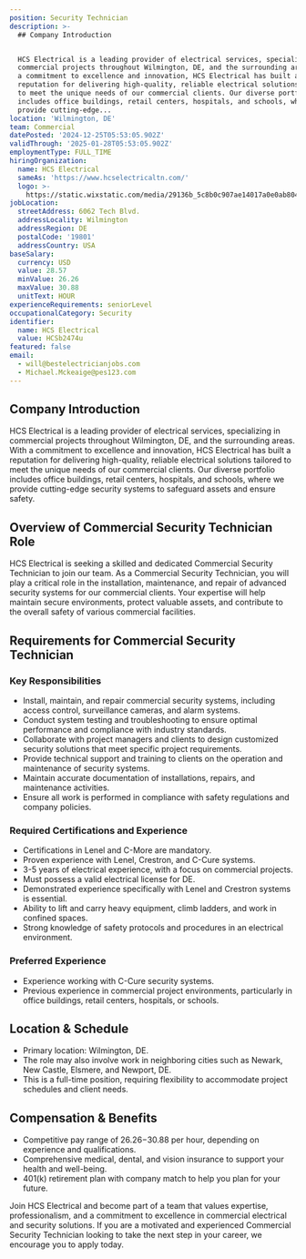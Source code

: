 ```yaml
---
position: Security Technician
description: >-
  ## Company Introduction


  HCS Electrical is a leading provider of electrical services, specializing in
  commercial projects throughout Wilmington, DE, and the surrounding areas. With
  a commitment to excellence and innovation, HCS Electrical has built a
  reputation for delivering high-quality, reliable electrical solutions tailored
  to meet the unique needs of our commercial clients. Our diverse portfolio
  includes office buildings, retail centers, hospitals, and schools, where we
  provide cutting-edge...
location: 'Wilmington, DE'
team: Commercial
datePosted: '2024-12-25T05:53:05.902Z'
validThrough: '2025-01-28T05:53:05.902Z'
employmentType: FULL_TIME
hiringOrganization:
  name: HCS Electrical
  sameAs: 'https://www.hcselectricaltn.com/'
  logo: >-
    https://static.wixstatic.com/media/29136b_5c8b0c907ae14017a0e0ab8046606ac9~mv2.png/v1/crop/x_63,y_193,w_388,h_118/fill/w_398,h_120,al_c,lg_1,q_85,enc_avif,quality_auto/Android%20Playstore%20Logo.png
jobLocation:
  streetAddress: 6062 Tech Blvd.
  addressLocality: Wilmington
  addressRegion: DE
  postalCode: '19801'
  addressCountry: USA
baseSalary:
  currency: USD
  value: 28.57
  minValue: 26.26
  maxValue: 30.88
  unitText: HOUR
experienceRequirements: seniorLevel
occupationalCategory: Security
identifier:
  name: HCS Electrical
  value: HCSb2474u
featured: false
email:
  - will@bestelectricianjobs.com
  - Michael.Mckeaige@pes123.com
---
```




## Company Introduction

HCS Electrical is a leading provider of electrical services, specializing in commercial projects throughout Wilmington, DE, and the surrounding areas. With a commitment to excellence and innovation, HCS Electrical has built a reputation for delivering high-quality, reliable electrical solutions tailored to meet the unique needs of our commercial clients. Our diverse portfolio includes office buildings, retail centers, hospitals, and schools, where we provide cutting-edge security systems to safeguard assets and ensure safety.

## Overview of Commercial Security Technician Role

HCS Electrical is seeking a skilled and dedicated Commercial Security Technician to join our team. As a Commercial Security Technician, you will play a critical role in the installation, maintenance, and repair of advanced security systems for our commercial clients. Your expertise will help maintain secure environments, protect valuable assets, and contribute to the overall safety of various commercial facilities.

## Requirements for Commercial Security Technician

### Key Responsibilities
- Install, maintain, and repair commercial security systems, including access control, surveillance cameras, and alarm systems.
- Conduct system testing and troubleshooting to ensure optimal performance and compliance with industry standards.
- Collaborate with project managers and clients to design customized security solutions that meet specific project requirements.
- Provide technical support and training to clients on the operation and maintenance of security systems.
- Maintain accurate documentation of installations, repairs, and maintenance activities.
- Ensure all work is performed in compliance with safety regulations and company policies.

### Required Certifications and Experience
- Certifications in Lenel and C-More are mandatory.
- Proven experience with Lenel, Crestron, and C-Cure systems.
- 3-5 years of electrical experience, with a focus on commercial projects.
- Must possess a valid electrical license for DE.
- Demonstrated experience specifically with Lenel and Crestron systems is essential.
- Ability to lift and carry heavy equipment, climb ladders, and work in confined spaces.
- Strong knowledge of safety protocols and procedures in an electrical environment.

### Preferred Experience
- Experience working with C-Cure security systems.
- Previous experience in commercial project environments, particularly in office buildings, retail centers, hospitals, or schools.

## Location & Schedule

- Primary location: Wilmington, DE.
- The role may also involve work in neighboring cities such as Newark, New Castle, Elsmere, and Newport, DE.
- This is a full-time position, requiring flexibility to accommodate project schedules and client needs.

## Compensation & Benefits

- Competitive pay range of $26.26-$30.88 per hour, depending on experience and qualifications.
- Comprehensive medical, dental, and vision insurance to support your health and well-being.
- 401(k) retirement plan with company match to help you plan for your future.

Join HCS Electrical and become part of a team that values expertise, professionalism, and a commitment to excellence in commercial electrical and security solutions. If you are a motivated and experienced Commercial Security Technician looking to take the next step in your career, we encourage you to apply today.
